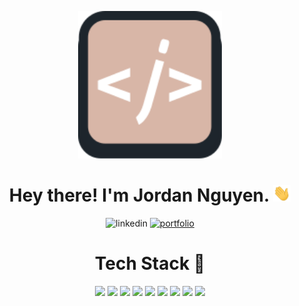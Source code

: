 <p align="center">
<img src="./image/icon.svg" width="230">
</p>

<h1 align="center">Hey there! I'm Jordan Nguyen. <img src="./image/waving-hand.gif" width="28"></h1>
<p align="center">
  <img alt="linkedin" title="Linkedin Profile" src="https://img.shields.io/badge/linkedin-%230077B5.svg?&style=for-the-badge&logo=linkedin&logoColor=white"/></a>
    <a href="https://www.jordannguyenn.ca/">
    <img alt="portfolio" title="Portfolio Link" src="https://img.shields.io/badge/Portfolio-255E63?style=for-the-badge&logo=About.me&logoColor=white">
    </a>
</p>

<h1 align="center">Tech Stack 🔨</h1>
<p align="center">
    <img src="https://img.shields.io/badge/next.js-000000?style=for-the-badge&logo=nextdotjs&logoColor=white">
    <img src="https://img.shields.io/badge/React-20232A?style=for-the-badge&logo=react&logoColor=61DAFB">
    <img src="https://img.shields.io/badge/expo-1C1E24?style=for-the-badge&logo=expo&logoColor=#D04A37">
    <img src="https://img.shields.io/badge/tailwindcss-%2338B2AC.svg?style=for-the-badge&logo=tailwind-css&logoColor=white">
    <img src="https://img.shields.io/badge/Framer-black?style=for-the-badge&logo=framer&logoColor=blue">
    <img src="https://img.shields.io/badge/-cypress-%23E5E5E5?style=for-the-badge&logo=cypress&logoColor=058a5e">
    <img src="https://img.shields.io/badge/postgres-%23316192.svg?style=for-the-badge&logo=postgresql&logoColor=white">
    <img src="https://img.shields.io/badge/git-%23F05033.svg?style=for-the-badge&logo=git&logoColor=white">
    <img src="https://img.shields.io/badge/typescript-%23007ACC.svg?style=for-the-badge&logo=typescript&logoColor=white">
</p>
